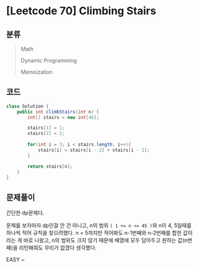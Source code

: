 # [Leetcode 70] Climbing Stairs

## 분류
> Math
> 
> Dynamic Programming
> 
> Memoization

## 코드
```java
class Solution {
    public int climbStairs(int n) {
        int[] stairs = new int[46];

        stairs[1] = 1;
        stairs[2] = 2;
        
        for(int i = 3; i < stairs.length; i++){
            stairs[i] = stairs[i - 2] + stairs[i - 1];
        }

        return stairs[n];
    }
}
```

## 문제풀이

간단한 dp문제다. 

문제를 보자마자 dp인걸 안 건 아니고, n의 범위 `( 1 <= n <= 45 )`와 n이 4, 5일때를 하나씩 적어 규칙을 찾으려했다. n = 5까지만 적어봐도 n-1번째와 n-2번째를 합한 값이라는 게 바로 나왔고, n의 범위도 크지 않기 때문에 배열에 모두 담아두고 원하는 값(n번째)을 리턴해줘도 무리가 없겠다 생각했다.

EASY ~
